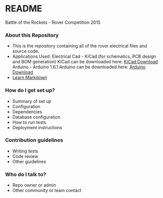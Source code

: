 # README #

Battle of the Rockets - Rover Competition 2015

### About this Repository ###

* This is the repository containing all of the rover electrical files and source code.  
* Applications Used:
          Electrical Cad - KiCad (for schematics, PCB design and BOM generation)
                    KiCad can be downloaded here: [KiCad Download](http://kicad.nosoftware.cz/)
          Arduino - Arduino 1.6.1 
                    Arduino can be downloaded here: [Arduino Download](http://arduino.cc/en/Main/Software)
* [Learn Markdown](https://bitbucket.org/tutorials/markdowndemo)

### How do I get set up? ###

* Summary of set up
* Configuration
* Dependencies
* Database configuration
* How to run tests
* Deployment instructions

### Contribution guidelines ###

* Writing tests
* Code review
* Other guidelines

### Who do I talk to? ###

* Repo owner or admin
* Other community or team contact